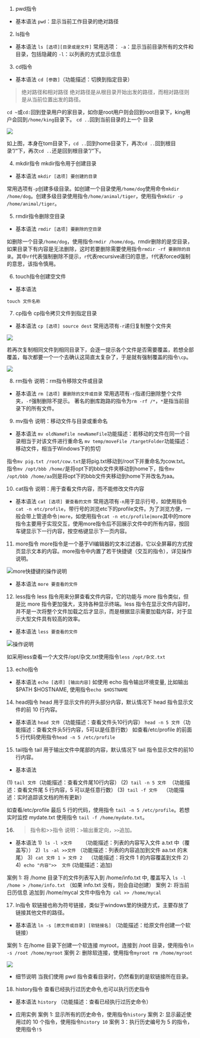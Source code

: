 1.  pwd指令
* 基本语法
``pwd``：显示当前工作目录的绝对路径
2. ls指令
* 基本语法
``ls [选项][目录或是文件]``
常用选项：
``-a``：显示当前目录所有的文件和目录，包括隐藏的
``-l``：以列表的方式显示信息
3. cd指令
* 基本语法
``cd [参数]``（功能描述：切换到指定目录）
> 绝对路径和相对路径
> 绝对路径是从根目录开始出发的路径，而相对路径则是从当前位置出发的路径。

``cd ~``或``cd:``回到登录用户的家目录，如你是root用户则会回到root目录下，king用户会回到``/home/king``目录下。
``cd ..``回到当前目录的上一个 目录

![](https://files.mdnice.com/user/25190/eb58e89b-257c-4eb6-bc30-b7e0f90289a5.png)

如上图，本身在tom目录下，``cd ..``回到home目录下，再次``cd ..``回到根目录”/“下，再次``cd ..``还是回到根目录”/“下。

4. mkdir指令
mkdir指令用于创建目录
* 基本语法
``mkdir [选项] 要创建的目录``

常用选项有``-p``创建多级目录。如创建一个目录使用``/home/dog``使用命令``mkdir /home/dog``。创建多级目录使用指令``/home/animal/tiger``，使用指令``mkdir -p /home/animal/tiger``。

5. rmdir指令删除空目录
* 基本语法
``rmdir [选项] 要删除的空目录``

如删除一个目录``/home/dog``，使用指令``rmdir /home/dog``。rmdir删除的是空目录，如果目录下有内容是无法删除，这时若要删除需要使用指令``rmdir -rf 要删除的目录``。其中``rf``代表强制删除不提示，``r``代表recursive递归的意思，``f``代表forced强制的意思，该指令慎用。

6. touch指令创建空文件
* 基本语法

``touch 文件名称``

7. cp指令
cp指令拷贝文件到指定目录
* 基本语法
``cp [选项] source dest``
常用选项有``-r``递归复制整个文件夹

![](https://files.mdnice.com/user/25190/61a0d830-6aa0-40fb-9472-3ca407b27b74.png)

若再次复制相同文件到相同目录下，会逐一提示各个文件是否需要覆盖，若想全部覆盖，每次都要一个一个去确认这简直太复杂了，于是就有强制覆盖的指令``\cp``。

![](https://files.mdnice.com/user/25190/b2e4aa4d-5b2c-4de3-9b16-e52f23a71fb4.png)

8. rm指令
说明：rm指令移除文件或目录
* 基本语法
``rm [选项] 要删除的文件或目录``
常用选项有``-r``指递归删除整个文件夹，``-f``强制删除不提示。
著名的删库跑路的指令为``rm -rf /*``，``*``是指当前目录下的所有文件。

9. mv指令
说明：移动文件与目录或重命名
* 基本语法
``mv oldNameFile newNameFile``功能描述：若移动的文件在同一个目录相当于对该文件进行重命名
``mv temp/moveFile /targetFolder``功能描述：移动文件，相当于Windows下的剪切

指令``mv pig.txt /root/cow.txt``是将pig.txt移动到/root下并重命名为cow.txt。
指令``mv /opt/bbb /home/``是将opt下的bbb文件夹移动到home下，指令``mv /opt/bbb /home/aa``则是将opt下的bbb文件夹移动到home下并改名为aa。

10. cat指令
说明：用于查看文件内容，而不能修改文件内容
* 基本语法
``cat [选项] 要查看的文件``
常用选项有``-n``用于显示行号，如使用指令``cat -n etc/profile``，带行号的浏览etc下的profile文件。为了浏览方便，一般会带上管道命令``|more``，如使用指令``cat -n etc/profile|more``其中的more指令主要用于实现交互，使用more指令后不回展示文件中的所有内容，按回车键显示下一行内容，按空格键显示下一页内容。

11. more指令
more指令是一个基于VI编辑器的文本过滤器，它以全屏幕的方式按页显示文本的内容。more指令中内置了若干快捷键（交互的指令），详见操作说明。

![more快捷键的操作说明](https://files.mdnice.com/user/25190/f1cf9d4b-3f14-4536-b82c-bd1bb982db38.png)

* 基本语法
``more 要查看的文件``

12. less指令
less 指令用来分屏查看文件内容，它的功能与 more 指令类似，但是比 more 指令更加强大，支持各种显示终端。less 指令在显示文件内容时，并不是一次将整个文件加载之后才显示，而是根据显示需要加载内容，对于显示大型文件具有较高的效率。
* 基本语法
``less 要查看的文件``

![操作说明](https://files.mdnice.com/user/25190/3116c477-deae-443e-8152-f94f7c95c2ee.png)

如采用less查看一个大文件/opt/杂文.txt使用指令``less /opt/杂文.txt``

13. echo指令
* 基本语法
``echo [选项] [输出内容]``
如使用 echo 指令输出环境变量, 比如输出 \$PATH \$HOSTNAME, 使用指令``echo $HOSTNAME``

14. head指令
head 用于显示文件的开头部分内容，默认情况下 head 指令显示文件的前 10 行内容。
* 基本语法
``head 文件``（功能描述：查看文件头10行内容）
``head -n 5 文件``（功能描述：查看文件头5行内容，5可以是任意行数）
如查看/etc/profile 的前面 5 行代码使用指令``head -n 5 /etc/profile``
15. tail指令
tail 用于输出文件中尾部的内容，默认情况下 tail 指令显示文件的前10行内容。
* 基本语法

(1) ``tail 文件``（功能描述：查看文件尾10行内容）
(2)  ``tail -n 5 文件``  （功能描述：查看文件尾 5 行内容，5 可以是任意行数）
(3)  ``tail -f 文件``    （功能描述：实时追踪该文档的所有更新）

如查看/etc/profile 最后 5 行的代码，使用指令 ``tail -n 5 /etc/profile``。若想实时监控 mydate.txt 使用指令 ``tail -f /home/mydate.txt``。

16. >指令和>>指令
说明：``>``输出重定向，``>>``追加。
* 基本语法
1)  ``ls -l >文件``       （功能描述：列表的内容写入文件 a.txt 中（覆盖写））
2)  ``ls -al >>文件`` （功能描述：列表的内容追加到文件 aa.txt 的末尾）
3)  ``cat 文件 1 > 文件 2``    （功能描述：将文件 1 的内容覆盖到文件 2）
4)  ``echo "内容">>  文件`` (功能描述：追加)

案例 1: 将 /home 目录下的文件列表写入到 /home/info.txt 中, 覆盖写入
``ls -l /home > /home/info.txt`` （如果 info.txt 没有，则会自动创建）
案例 2: 将当前日历信息 追加到 /home/mycal 文件中指令为`` cal >> /home/mycal``

17. ln指令
软链接也称为符号链接，类似于windows里的快捷方式，主要存放了链接其他文件的路径。
* 基本语法
``ln -s [原文件或目录] [软链接名]`` （功能描述：给原文件创建一个软链接）

案例 1: 在/home 目录下创建一个软连接 myroot，连接到 /root 目录，使用指令``ln -s /root /home/myroot``
案例 2: 删除软连接，使用指令``myroot rm /home/myroot``

![](https://files.mdnice.com/user/25190/b60ad3db-baf7-44d8-8cba-94880f78d540.png)

* 细节说明
当我们使用 pwd 指令查看目录时，仍然看到的是软链接所在目录。

18. history指令
查看已经执行过历史命令,也可以执行历史指令
* 基本语法
``history`` （功能描述：查看已经执行过历史命令）

* 应用实例
案例 1: 显示所有的历史命令，使用指令``history``
案例 2: 显示最近使用过的 10 个指令，使用指令``history 10``
案例 3：执行历史编号为 5 的指令，使用指令``!5``

